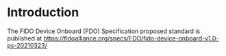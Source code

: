 # Introduction

The FIDO Device Onboard (FDO) Specification proposed standard is published at
https://fidoalliance.org/specs/FDO/fido-device-onboard-v1.0-ps-20210323/

